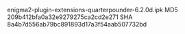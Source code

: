 enigma2-plugin-extensions-quarterpounder-6.2.0d.ipk
MD5 209b412bfa0a32e9279275ca2cd2e271
SHA 8a4b7d556ab79bc891893d17a3f54aab507732bd

